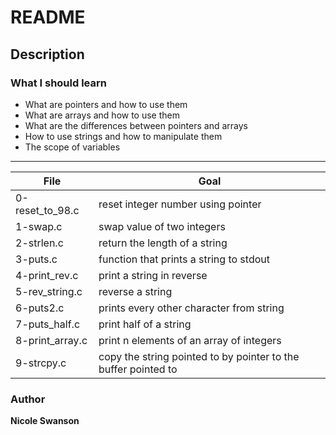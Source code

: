# README
## Description
### What I should learn
- What are pointers and how to use them
- What are arrays and how to use them
- What are the differences between pointers and arrays
- How to use strings and how to manipulate them
- The scope of variables
---
File | Goal
---|---
0-reset_to_98.c | reset integer number using pointer
1-swap.c | swap value of two integers
2-strlen.c | return the length of a string
3-puts.c | function that prints a string to stdout
4-print_rev.c | print a string in reverse
5-rev_string.c | reverse a string
6-puts2.c | prints every other character from string
7-puts_half.c | print half of a string
8-print_array.c | print n elements of an array of integers
9-strcpy.c | copy the string pointed to by pointer to the buffer pointed to
### Author
**Nicole Swanson**
